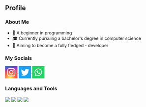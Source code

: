 ## Profile

### About Me
- 🐤 A beginner in programming
- 🎓 Currently pursuing a bachelor's degree in computer science
- 🚀 Aiming to become a fully fledged - developer

### My Socials
<a href="https://www.instagram.com/akun_si_albert/" target="_blank" rel="noopener noreferrer">
   <img src="https://github.com/edent/SuperTinyIcons/blob/master/images/svg/instagram.svg" width="40px" align="center" alt="instagram"/>
</a>

<a href="https://twitter.com/Akun_si_albert" target="_blank" rel="noopener noreferrer">
   <img src="https://github.com/edent/SuperTinyIcons/blob/master/images/svg/twitter.svg" width="40px" align="center" alt="Twitter"/>
</a>

<a href="https://wa.me/6285156462870" target="_blank" rel = "noopener noreferrer">
   <img src="https://github.com/edent/SuperTinyIcons/blob/master/images/svg/whatsapp.svg" width="40px" align="center" alt="Whatsapp"/>
</a>

### Languages and Tools 

<img src="https://cdn.worldvectorlogo.com/logos/c.svg" width="40px" align="center"/> <img src="https://cdn.worldvectorlogo.com/logos/python-5.svg" width="40px" align="center"/> <img src="https://cdn.worldvectorlogo.com/logos/visual-studio-code-1.svg" width="40px" align="center"/> <img src="https://upload.wikimedia.org/wikipedia/commons/2/2c/Visual_Studio_Icon_2022.svg" width="40px" align="center" />
